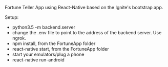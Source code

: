 Fortune Teller App using React-Native based on the Ignite's bootstrap app.

Setup:
- python3.5 -m backend.server
- change the .env file to point to the address of the backend server. Use ngrok.
- npm install, from the FortuneApp folder
- react-native start, from the FortuneApp folder
- start your emulators/plug a phone
- react-native run-android
